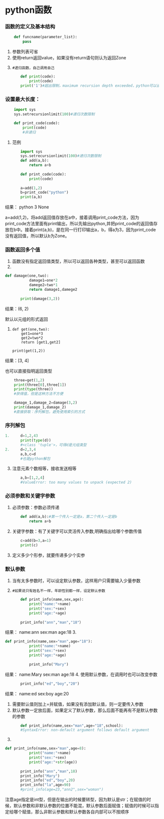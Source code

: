 
# python函数
### 函数的定义及基本结构
```python
    def funcname(parameter_list):
        pass
```
1. 参数列表可省
2. 使用return返回value，如果没有return语句则认为返回Zone
3.     #递归函数，自己调用自己
```python
       def print(code):
           print(code)
       print('1')#超出限制，maximum recursion depth exceeded，python可以设置递归最大长度
```
### 设置最大长度：
```python
    import sys
    sys.setrecursionlimit(100)#递归次数限制

    def print_code(code):
        print(code)
        #非递归
```
1. 范例
```python
       import sys
       sys.setrecursionlimit(100)#递归次数限制
       def add(a,b):
           return a+b
       
       def print_code(code):
           print(code)
       
       a=add(1,2)
       b=print_code("python")
       print(a,b)
```
结果：
python
3 None

a=add(1,2)，将add返回值存放在a中，接着调用print_code方法，因为print_code方法里面有print输出，所以先输出python,并把print_code的返回值存放在b中。接着print(a,b)，是在同一行打印输出a，b，得a为3，因为print_code没有返回值，所以默认b为Zone。

### 函数返回多个值
1. 函数没有指定返回值类型，所以可以返回各种类型，甚至可以返回函数
2.  
```python
def damage(one,two):
           damage1=one*2
           damege2=two*1
           return damage1,damege2
       
       print(damage(3,2))
```
结果：(6, 2)

默认以元组的形式返回

1.     def get(one,two):
           get1=one*3
           get2=two*2
           return [get1,get2]
       
       print(get(1,2))

结果：[3, 4]

也可以直接指明返回类型
```python
    three=get(1,2)
    print(three[0],three[1])
    print(type(three))
    #获得值，但是这种方法不方便

    damage_1,damage_2=damage(3,2)
    print(damage_1,damage_2)
    #直接获取：序列解包，避免使用索引的方式
```
### 序列解包
```python
1.     d=1,2,43
       print(type(d))
       #<class 'tuple'>，可得d是元组类型
2.     d=2,3,4
       a,b,c=d
       #也是python解包
 ```
3. 注意元素个数相等，接收发送相等
```python
       a,b=[1,2,4]
       #ValueError: too many values to unpack (expected 2)
```
### 必须参数和关键字参数
1. 必须参数：参数必须传递
```python
       def add(a,b):#第一个传入一定是a，第二个传入一定是b
           return a+b  
 ```
2. 关键字参数：有了关键字可以灵活传入参数,明确指出给哪个参数传值
```python
       c=add(b=3,a=1)
       print(c)
  ```
3. 定义多少个形参，就要传递多少个实参

### 默认参数
1. 当有太多参数时，可以设定默认参数，这样用户只需要输入少量参数
2.     #如果说只有姓名不一样，年龄性别都一样，设定默认参数
```python
       def print_info(name,sex,age):
           print("name:"+name)
           print("sex:"+sex)
           print("age:"+age)
       
       print_info("ann","man","18"）
 ```
结果：
name:ann
sex:man
age:18
3.     
```python
def print_info(name,sex="man",age="18"):
           print("name:"+name)
           print("sex:"+sex)
           print("age:"+age)
           
           print_info("Mary")
```
结果：
name:Mary
sex:man
age:18
4. 使用默认参数，在调用时也可以改变参数
```python
       print_info("ed","boy","20")
```
结果：
name:ed
sex:boy
age:20

1. 需要默认值则加上=并赋值，如果没有添加默认值，则一定要传入参数
2. 默认参数一定放后面，如果定义了默认参数，那么后面不能再有不是默认参数的参数
```python
       def print_info(name,sex="man",age="18",school):
       #SyntaxError: non-default argument follows default argument
  ```
3.     
```python
def print_info(name,sex="man",age=8):
           print("name:"+name)
           print("sex:"+sex)
           print("age:"+str(age))
       
       print_info("ann","man",18)
       print_info("Mary")
       print_info("ed","boy",20)
       print_info("la",age=90)
       #print_info(age=23,"ann2",sex="woman")
```
注意age指定是int型，但是在输出的时候要转型，因为默认是str；在赋值的时候，默认参数和非默认参数的位置不能混，默认参数后面赋值；赋值的时候可以指定给哪个赋值，那么非默认参数和默认参数各自内部可以不按顺序
